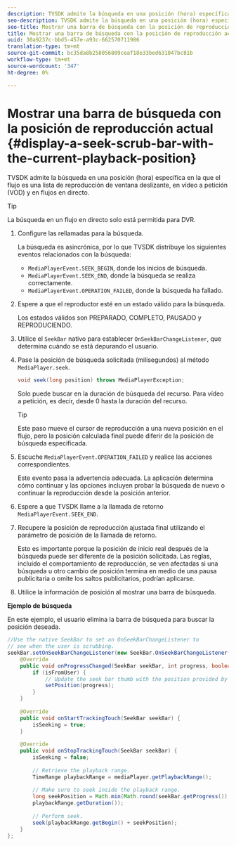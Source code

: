 ```yaml
---
description: TVSDK admite la búsqueda en una posición (hora) específica en la que el flujo es una lista de reproducción de ventana deslizante, en vídeo a petición (VOD) y en flujos en directo.
seo-description: TVSDK admite la búsqueda en una posición (hora) específica en la que el flujo es una lista de reproducción de ventana deslizante, en vídeo a petición (VOD) y en flujos en directo.
seo-title: Mostrar una barra de búsqueda con la posición de reproducción actual
title: Mostrar una barra de búsqueda con la posición de reproducción actual
uuid: 30a9237c-bbd5-457e-a93c-662570711986
translation-type: tm+mt
source-git-commit: bc35da8b258056809ceaf18e33bed631047bc81b
workflow-type: tm+mt
source-wordcount: '347'
ht-degree: 0%

---
```



# Mostrar una barra de búsqueda con la posición de reproducción actual {#display-a-seek-scrub-bar-with-the-current-playback-position}

TVSDK admite la búsqueda en una posición (hora) específica en la que el flujo es una lista de reproducción de ventana deslizante, en vídeo a petición (VOD) y en flujos en directo.

>[!TIP]
>
>La búsqueda en un flujo en directo solo está permitida para DVR.

1. Configure las rellamadas para la búsqueda.

   La búsqueda es asincrónica, por lo que TVSDK distribuye los siguientes eventos relacionados con la búsqueda:

   * `MediaPlayerEvent.SEEK_BEGIN`, donde los inicios de búsqueda.
   * `MediaPlayerEvent.SEEK_END`, donde la búsqueda se realiza correctamente.
   * `MediaPlayerEvent.OPERATION_FAILED`, donde la búsqueda ha fallado.

1. Espere a que el reproductor esté en un estado válido para la búsqueda.

   Los estados válidos son PREPARADO, COMPLETO, PAUSADO y REPRODUCIENDO.
1. Utilice el `SeekBar` nativo para establecer `OnSeekBarChangeListener`, que determina cuándo se está depurando el usuario.
1. Pase la posición de búsqueda solicitada (milisegundos) al método `MediaPlayer.seek`.

   ```java
   void seek(long position) throws MediaPlayerException;
   ```

   Solo puede buscar en la duración de búsqueda del recurso. Para vídeo a petición, es decir, desde 0 hasta la duración del recurso.

   >[!TIP]
   >
   >Este paso mueve el cursor de reproducción a una nueva posición en el flujo, pero la posición calculada final puede diferir de la posición de búsqueda especificada.

1. Escuche `MediaPlayerEvent.OPERATION_FAILED` y realice las acciones correspondientes.

   Este evento pasa la advertencia adecuada. La aplicación determina cómo continuar y las opciones incluyen probar la búsqueda de nuevo o continuar la reproducción desde la posición anterior.

1. Espere a que TVSDK llame a la llamada de retorno `MediaPlayerEvent.SEEK_END`.
1. Recupere la posición de reproducción ajustada final utilizando el parámetro de posición de la llamada de retorno.

   Esto es importante porque la posición de inicio real después de la búsqueda puede ser diferente de la posición solicitada. Las reglas, incluido el comportamiento de reproducción, se ven afectadas si una búsqueda u otro cambio de posición termina en medio de una pausa publicitaria o omite los saltos publicitarios, podrían aplicarse.

1. Utilice la información de posición al mostrar una barra de búsqueda.

<!--<a id="example_EEB73818260C43C8B5AE12BA68548AB7"></a>-->

**Ejemplo de búsqueda**

En este ejemplo, el usuario elimina la barra de búsqueda para buscar la posición deseada.

```java
//Use the native SeekBar to set an OnSeekBarChangeListener to 
// see when the user is scrubbing. 
seekBar.setOnSeekBarChangeListener(new SeekBar.OnSeekBarChangeListener() { 
    @Override 
    public void onProgressChanged(SeekBar seekBar, int progress, boolean isFromUser) { 
        if (isFromUser) { 
            // Update the seek bar thumb with the position provided by the user. 
            setPosition(progress); 
        } 
    } 
 
    @Override 
    public void onStartTrackingTouch(SeekBar seekBar) { 
        isSeeking = true; 
    } 
 
    @Override 
    public void onStopTrackingTouch(SeekBar seekBar) { 
        isSeeking = false; 
 
        // Retrieve the playback range. 
        TimeRange playbackRange = mediaPlayer.getPlaybackRange(); 
 
        // Make sure to seek inside the playback range. 
        long seekPosition = Math.min(Math.round(seekBar.getProgress()), 
        playbackRange.getDuration()); 
     
        // Perform seek. 
        seek(playbackRange.getBegin() + seekPosition); 
    } 
}; 
```
